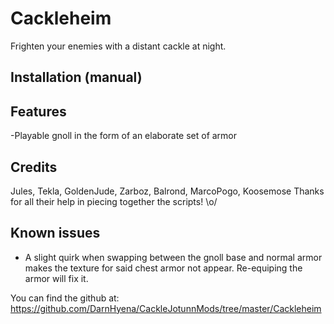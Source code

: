 ﻿# Cackleheim
Frighten your enemies with a distant cackle at night.

## Installation (manual)


## Features

-Playable gnoll in the form of an elaborate set of armor

## Credits
 Jules, Tekla, GoldenJude, Zarboz, Balrond, MarcoPogo, Koosemose
 Thanks for all their help in piecing together the scripts! \o/


## Known issues

- A slight quirk when swapping between the gnoll base and normal armor makes the texture for said chest armor not appear.
  Re-equiping the armor will fix it.

You can find the github at: https://github.com/DarnHyena/CackleJotunnMods/tree/master/Cackleheim
